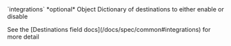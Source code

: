 <tr>
  <td>`integrations` *optional*</td>
  <td>Object</td>
  <td>Dictionary of destinations to either enable or disable
    <p>See the [Destinations field docs](/docs/spec/common#integrations) for more detail</p>
  </td>
</tr>